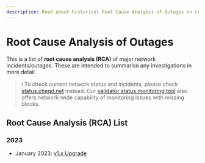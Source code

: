 ```yaml
---
description: Read about historical Root Cause Analysis of Outages on cheqd.
---
```


# Root Cause Analysis of Outages

This is a list of **root cause analysis (RCA)** of major network incidents/outages. These are intended to summarise any investigations in more detail.

> ℹ️ To check current network status and incidents, please check [status.cheqd.net](https://status.cheqd.net/) instead. Our [validator status monitoring tool](../../tools/validator-status-api.md) also offers network-wide capability of monitoring issues with missing blocks.

## Root Cause Analysis (RCA) List

### 2023

* January 2023: [v1.x Upgrade](v1.x.md)
